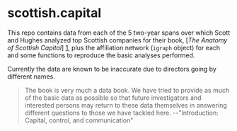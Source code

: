 # scottish.capital

This repo contains data from each of the 5 two-year spans over which Scott and Hughes analyzed top Scottish companies for their book, [*The Anatomy of Scottish Capital*] [1], plus the affiliation network (`igraph` object) for each and some functions to reproduce the basic analyses performed.

[1]: http://books.google.com/books?id=xL4OAAAAQAAJ

Currently the data are known to be inaccurate due to directors going by different names.

> The book is very much a data book. We have tried to provide as much of the basic data as possible so that future investigators and interested persons may return to these data themselves in answering different questions to those we have tackled here.  --"Introduction: Capital, control, and communication"